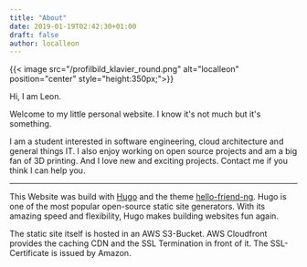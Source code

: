 ```yaml
---
title: "About"
date: 2019-01-19T02:42:30+01:00
draft: false
author: localleon
---
```



{{< image src="/profilbild_klavier_round.png" alt="localleon" position="center" style="height:350px;">}}


Hi, I am Leon.

Welcome to my little personal website. I know it's not much but it's something. 

I am a student interested in software engineering, cloud architecture and general things IT. I also enjoy working on open source projects and am a big fan of 3D printing. And I love new and exciting projects. Contact me if you think I can help you.

---

This Website was build with [Hugo](https://gohugo.io) and the theme [hello-friend-ng](https://github.com/rhazdon/hugo-theme-hello-friend-ng). Hugo is one of the most popular open-source static site generators. With its amazing speed and flexibility, Hugo makes building websites fun again.

The static site itself is hosted in an AWS S3-Bucket. AWS Cloudfront provides the caching CDN and the SSL Termination in front of it. The SSL-Certificate is issued by Amazon.



